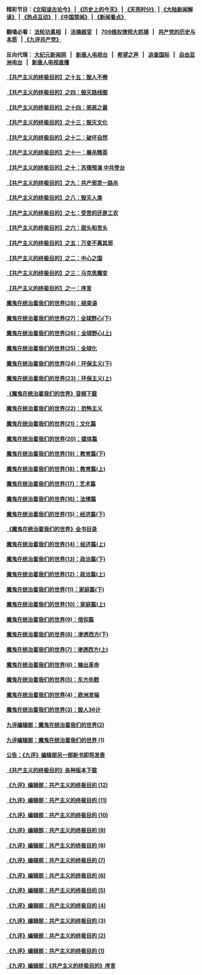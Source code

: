 #### 精彩节目：[《文昭谈古论今》](http://134.209.198.168/wenzhao) | [《历史上的今天》](http://134.209.198.168/today-in-history) | [《天亮时分》](http://134.209.198.168/tianliang) | [《大陆新闻解读》](http://134.209.198.168/ntdtv-comedy) | [《热点互动》](http://134.209.198.168/ntdtv-rdhd)  | [《中国禁闻》](http://134.209.198.168/ntdtv-news) | [《新闻看点》](http://134.209.198.168/news-insight) 

  #### 翻墙必看： [法轮功真相](http://134.209.198.168:10000/videos/truth.html) &nbsp;&nbsp;|&nbsp;&nbsp; [活摘器官](http://134.209.198.168:10000/videos/res/Organs/) &nbsp;&nbsp;|&nbsp;&nbsp; [709维权律师大抓捕](http://134.209.198.168:10000/videos/709/) &nbsp;&nbsp;|&nbsp;&nbsp; [共产党的历史与本质](http://134.209.198.168:10000/videos/ccp.html) &nbsp;&nbsp;| [《九评共产党》](http://134.209.198.168:10000/videos/jiuping/) 

#### 反向代理： [大纪元新闻网](http://134.209.198.168:10080/) &nbsp;&nbsp;|&nbsp;&nbsp; [新唐人电视台](http://134.209.198.168:8000/) &nbsp;&nbsp;|&nbsp;&nbsp; [希望之声](http://134.209.198.168:8200/) &nbsp;&nbsp;|&nbsp;&nbsp; [追查国际](http://134.209.198.168:10010/) &nbsp;&nbsp;|&nbsp;&nbsp; [自由亚洲电台](http://134.209.198.168:9800/) &nbsp;&nbsp;|&nbsp;&nbsp; [新唐人电视直播](http://134.209.198.168/) 

#### [【共产主义的终极目的】之十五：毁人不倦](../pages/nsc422/n11166792.md?t=04080337) 

#### [【共产主义的终极目的】之四：毁灭路线图](../pages/nsc422/n11086284.md?t=04080337) 

#### [【共产主义的终极目的】之十四：邪恶之最](../pages/nsc422/n11150249.md?t=04080337) 

#### [【共产主义的终极目的】之十三：毁灭文化](../pages/nsc422/n11135227.md?t=04080337) 

#### [【共产主义的终极目的】之十二：破坏自然](../pages/nsc422/n11135214.md?t=04080337) 

#### [【共产主义的终极目的】之十一：屠杀精英](../pages/nsc422/n11118442.md?t=04080337) 

#### [【共产主义的终极目的】之十：苏俄预演 中共登台](../pages/nsc422/n11118424.md?t=04080337) 

#### [【共产主义的终极目的】之九：共产邪灵一路杀](../pages/nsc422/n11114139.md?t=04080337) 

#### [【共产主义的终极目的】之八：毁灭人类](../pages/nsc422/n11108503.md?t=04080337) 

#### [【共产主义的终极目的】之七：受苦的还是工农](../pages/nsc422/n11101809.md?t=04080337) 

#### [【共产主义的终极目的】之六：甜头和苦头](../pages/nsc422/n11096971.md?t=04080337) 

#### [【共产主义的终极目的】之五：万变不离其邪](../pages/nsc422/n11091285.md?t=04080337) 

#### [【共产主义的终极目的】之二：中心之国](../pages/nsc422/n11047728.md?t=04080337) 

#### [【共产主义的终极目的】之三：马克思魔变](../pages/nsc422/n11061941.md?t=04080337) 

#### [【共产主义的终极目的】之一：序言](../pages/nsc422/n11086077.md?t=04080337) 

#### [魔鬼在统治着我们的世界(28)：结束语](../pages/nsc422/n10936246.md?t=04080337) 

#### [魔鬼在统治着我们的世界(27)：全球野心(下)](../pages/nsc422/n10928319.md?t=04080337) 

#### [魔鬼在统治着我们的世界(26)：全球野心(上)](../pages/nsc422/n10900318.md?t=04080337) 

#### [魔鬼在统治着我们的世界(25)：全球化](../pages/nsc422/n10788205.md?t=04080337) 

#### [魔鬼在统治着我们的世界(24)：环保主义(下)](../pages/nsc422/n10695307.md?t=04080337) 

#### [魔鬼在统治着我们的世界(23)：环保主义(上)](../pages/nsc422/n10688613.md?t=04080337) 

#### [《魔鬼在统治着我们的世界》音频下载](../pages/nsc422/n10635553.md?t=04080337) 

#### [魔鬼在统治着我们的世界(22)：恐怖主义](../pages/nsc422/n10614727.md?t=04080337) 

#### [魔鬼在统治着我们的世界(21)：文化篇](../pages/nsc422/n10597706.md?t=04080337) 

#### [魔鬼在统治着我们的世界(20)：媒体篇](../pages/nsc422/n10586579.md?t=04080337) 

#### [魔鬼在统治着我们的世界(19)：教育篇(下)](../pages/nsc422/n10564808.md?t=04080337) 

#### [魔鬼在统治着我们的世界(18)：教育篇(上)](../pages/nsc422/n10526970.md?t=04080337) 

#### [魔鬼在统治着我们的世界(17)：艺术篇](../pages/nsc422/n10499093.md?t=04080337) 

#### [魔鬼在统治着我们的世界(16)：法律篇](../pages/nsc422/n10485969.md?t=04080337) 

#### [魔鬼在统治着我们的世界(15)：经济篇(下)](../pages/nsc422/n10469975.md?t=04080337) 

#### [《魔鬼在统治着我们的世界》全书目录](../pages/nsc422/n10464261.md?t=04080337) 

#### [魔鬼在统治着我们的世界(14)：经济篇(上)](../pages/nsc422/n10457370.md?t=04080337) 

#### [魔鬼在统治着我们的世界(13)：政治篇(下)](../pages/nsc422/n10448270.md?t=04080337) 

#### [魔鬼在统治着我们的世界(12)：政治篇(上)](../pages/nsc422/n10444576.md?t=04080337) 

#### [魔鬼在统治着我们的世界(11)：家庭篇(下)](../pages/nsc422/n10440961.md?t=04080337) 

#### [魔鬼在统治着我们的世界(10)：家庭篇(上)](../pages/nsc422/n10435448.md?t=04080337) 

#### [魔鬼在统治着我们的世界(9)：信仰篇](../pages/nsc422/n10432159.md?t=04080337) 

#### [魔鬼在统治着我们的世界(8)：渗透西方(下)](../pages/nsc422/n10429603.md?t=04080337) 

#### [魔鬼在统治着我们的世界(7)：渗透西方(上)](../pages/nsc422/n10426013.md?t=04080337) 

#### [魔鬼在统治着我们的世界(6)：输出革命](../pages/nsc422/n10421536.md?t=04080337) 

#### [魔鬼在统治着我们的世界(5)：东方杀戮](../pages/nsc422/n10417707.md?t=04080337) 

#### [魔鬼在统治着我们的世界(4)：欧洲发端](../pages/nsc422/n10414890.md?t=04080337) 

#### [魔鬼在统治着我们的世界(3)：毁人36计](../pages/nsc422/n10411583.md?t=04080337) 

#### [九评编辑部：魔鬼在统治着我们的世界(2)](../pages/nsc422/n10410036.md?t=04080337) 

#### [九评编辑部：魔鬼在统治着我们的世界 (1)](../pages/nsc422/n10406825.md?t=04080337) 

#### [公告：《九评》编辑部另一部新书即将发表](../pages/nsc422/n10405104.md?t=04080337) 

#### [《共产主义的终极目的》各种版本下载](../pages/nsc422/n10022138.md?t=04080337) 

#### [《九评》编辑部：共产主义的终极目的 (12)](../pages/nsc422/n9933272.md?t=04080337) 

#### [《九评》编辑部：共产主义的终极目的 (11)](../pages/nsc422/n9924973.md?t=04080337) 

#### [《九评》编辑部：共产主义的终极目的 (10)](../pages/nsc422/n9920883.md?t=04080337) 

#### [《九评》编辑部：共产主义的终极目的 (9)](../pages/nsc422/n9916363.md?t=04080337) 

#### [《九评》编辑部：共产主义的终极目的 (8)](../pages/nsc422/n9912488.md?t=04080337) 

#### [《九评》编辑部：共产主义的终极目的 (7)](../pages/nsc422/n9901176.md?t=04080337) 

#### [《九评》编辑部：共产主义的终极目的 (6)](../pages/nsc422/n9899359.md?t=04080337) 

#### [《九评》编辑部：共产主义的终极目的 (5)](../pages/nsc422/n9893174.md?t=04080337) 

#### [《九评》编辑部：共产主义的终极目的 (4)](../pages/nsc422/n9891246.md?t=04080337) 

#### [《九评》编辑部：共产主义的终极目的 (3)](../pages/nsc422/n9879879.md?t=04080337) 

#### [《九评》编辑部：共产主义的终极目的 (2)](../pages/nsc422/n9876205.md?t=04080337) 

#### [《九评》编辑部：共产主义的终极目的 (1)](../pages/nsc422/n9865857.md?t=04080337) 

#### [《九评》编辑部：《共产主义的终极目的》序言](../pages/nsc422/n9862666.md?t=04080337) 

